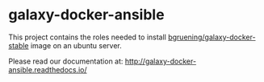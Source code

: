 # galaxy-docker-ansible

This project contains the roles needed to install [bgruening/galaxy-docker-stable](https://github.com/bgruening/docker-galaxy-stable)
image on an ubuntu server.


Please read our documentation at: http://galaxy-docker-ansible.readthedocs.io/
